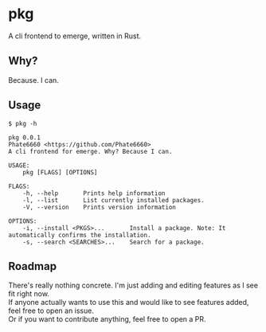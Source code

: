 # pkg
A cli frontend to emerge, written in Rust.

## Why?
Because. I can.

## Usage
`$ pkg -h`
```
pkg 0.0.1
Phate6660 <https://github.com/Phate6660>
A cli frontend for emerge. Why? Because I can.

USAGE:
    pkg [FLAGS] [OPTIONS]

FLAGS:
    -h, --help       Prints help information
    -l, --list       List currently installed packages.
    -V, --version    Prints version information

OPTIONS:
    -i, --install <PKGS>...       Install a package. Note: It automatically confirms the installation.
    -s, --search <SEARCHES>...    Search for a package.
```

## Roadmap
There's really nothing concrete. I'm just adding and editing features as I see fit right now.<br>
If anyone actually wants to use this and would like to see features added, feel free to open an issue.<br>
Or if you want to contribute anything, feel free to open a PR.
